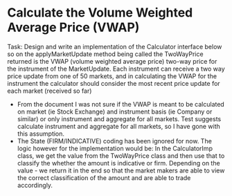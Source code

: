 # Calculate the Volume Weighted Average Price (VWAP) 

Task: Design and write an implementation of the Calculator interface below so on the applyMarketUpdate method being called the TwoWayPrice returned is the VWAP (volume weighted average price) two-way price for the instrument of the MarketUpdate. Each instrument can receive a two way price update from one of 50 markets, and in calculating the VWAP for the instrument the calculator should consider the most recent price update for each market (received so far)  

<ul> 
<li> From the document I was not sure if the VWAP is meant to be calculated on market (ie Stock Exchange) and instrument basis (ie Company or similar) or only instrument and aggregate for all markets. Test suggests calculate instrument and aggregate for all markets, so I have gone with this assumption.

<li> The State (FIRM/INDICATIVE) coding has been ignored for now. The logic however for the implementation would be: 
  In the CalculatorImp class, we get the value from the TwoWayPrice class and then use that to classify the whether the amount is indicative or firm. Depending on the value - we return it in the end so that the market makers are able to view the correct classification of the amount and are able to trade accordingly. 


